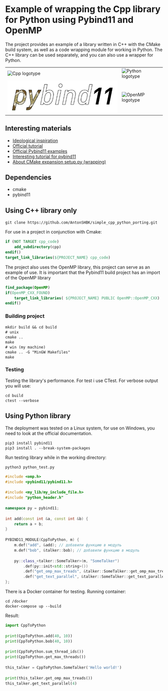 # Example of wrapping the Cpp library for Python using Pybind11 and OpenMP

The project provides an example of a library written in C++ with the CMake build system, as well as a code wrapping module for working in Python. The C++ library can be used separately, and you can also use a wrapper for Python.

<table>
  <tr>
    <td><img src="https://repository-images.githubusercontent.com/327470624/2d865200-6bf1-11eb-9d0e-2a488615d6ec" alt="Cpp logotype" width="400"/></td>
    <td><img src="https://fuzeservers.ru/wp-content/uploads/f/7/6/f767b64a7d72b5a23b468aa191c085bc.jpeg" alt="Python logotype" width="400"/></td>
  </tr>
  <tr>
    <td><img src="https://github.com/pybind/pybind11/raw/master/docs/pybind11-logo.png" alt="Pybind11 logotype" width="400"/></td>
    <td><img src="https://mms.businesswire.com/media/20201113005450/en/307885/22/OpenMPLogo-rgb.jpg" alt="OpenMP logotype" width="400"></td>
  </tr>
 </table>

## Interesting materials
- [Ideological inspiration](https://github.com/smrfeld/cmake_cpp_pybind11_tutorial)
- [Official tutorial](https://pybind11.readthedocs.io/en/stable/basics.html)
- [Official Pybind11 examples](https://github.com/pybind/cmake_example)
- [Interesting tutorial for pybind11](https://smyt.ru/blog/sozdaem-s-python-rasshireniya-s-pomshyu-pybind11/?ysclid=lr6j5noobx652421112)
- [About CMake expansion setup.py (wrapping)](https://www.benjack.io/hybrid-python/c-packages-revisited/)

## Dependencies
- cmake
- pybind11

## Using C++ library only

```bush
git clone https://github.com/AntonSHBK/simple_cpp_python_porting.git
```

For use in a project in conjunction with Cmake:

```cmake
if (NOT TARGET cpp_code)
    add_subdirectory(cpp)
endif() 
target_link_libraries(${PROJECT_NAME} cpp_code)
```

The project also uses the OpenMP library, this project can serve as an example of use. It is important that the Pybind11 build project has an import of the OpenMP library
```cmake
find_package(OpenMP)
if(OpenMP_CXX_FOUND)
    target_link_libraries( ${PROJECT_NAME} PUBLIC OpenMP::OpenMP_CXX)
endif()
```

### Building project
```bush
mkdir build && cd build
# unix
cmake ..
make
# win (my machine)
cmake .. -G "MinGW Makefiles"
make
```

### Testing

Testing the library's performance. For test i use CTest. 
For verbose output you will use:
```bush
cd build
ctest --verbose
```

## Using Python library

The deployment was tested on a Linux system, for use on Windows, you need to look at the official documentation.

```
pip3 install pybind11
pip3 install . --break-system-packages
```
Run testing library while in the working directory:
```bush
python3 python_test.py
```

```cpp
#include <omp.h>
#include <pybind11/pybind11.h>

#include <my_lib/my_include_file.h>
#include "python_header.h"

namespace py = pybind11;

int add(const int &a, const int &b) {
    return a + b;
}

PYBIND11_MODULE(CppToPython, m) {
    m.def("add", &add); // добавили функцию в модуль
    m.def("bob", &talker::bob); // добавили функцию в модуль

    py::class_<talker::SomeTalker>(m, "SomeTalker")
        .def(py::init<std::string>())
        .def("get_omp_max_treads", &talker::SomeTalker::get_omp_max_treads)
        .def("get_text_parallel", &talker::SomeTalker::get_text_parallel);
};
```

There is a Docker container for testing. Running container:
```bush
cd /docker
docker-compose up --build
```

Result:
```python
import CppToPython

print(CppToPython.add(40, 10))
print(CppToPython.bob(40, 10))

print(CppToPython.sum_thread_ids())
print(CppToPython.get_max_threads())

this_talker = CppToPython.SomeTalker('Hello world!')

print(this_talker.get_omp_max_treads())
this_talker.get_text_parallel(4)
```
